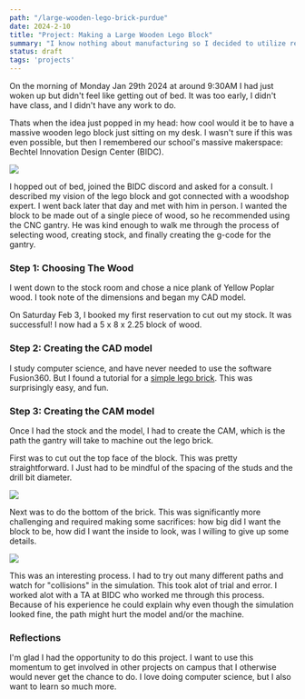 ```yaml
---
path: "/large-wooden-lego-brick-purdue"
date: 2024-2-10
title: "Project: Making a Large Wooden Lego Block"
summary: "I know nothing about manufacturing so I decided to utilize resources at Purdue's Bechtel Innovation Design Center to learn a bit more and make a larger than life lego block out of wood."
status: draft
tags: 'projects'
---
```


On the morning of Monday Jan 29th 2024 at around 9:30AM I had just woken up but didn't feel like getting out of bed. It was too early, I didn't have class, and I didn't have any work to do.

Thats when the idea just popped in my head: how cool would it be to have a massive wooden lego block just sitting on my desk. I wasn't sure if this was even possible, but then I remembered our school's massive makerspace: Bechtel Innovation Design Center (BIDC).

![](https://www.purdue.edu/bidc/wp-content/uploads/2020/04/Bechtel-DSC_0066_edit-featured.jpg)

I hopped out of bed, joined the BIDC discord and asked for a consult. I described my vision of the lego block and got connected with a woodshop expert. I went back later that day and met with him in person. I wanted the block to be made out of a single piece of wood, so he recommended using the CNC gantry. He was kind enough to walk me through the process of selecting wood, creating stock, and finally creating the g-code for the gantry.

### Step 1: Choosing The Wood
I went down to the stock room and chose a nice plank of Yellow Poplar wood. I took note of the dimensions and began my CAD model.

On Saturday Feb 3, I booked my first reservation to cut out my stock. It was successful! I now had a 5 x 8 x 2.25 block of wood. 

### Step 2: Creating the CAD model
I study computer science, and have never needed to use the software Fusion360. But I found a tutorial for a [simple lego brick](https://www.youtube.com/watch?v=6yPKMSb6ja8). This was surprisingly easy, and fun. 

### Step 3: Creating the CAM model
Once I had the stock and the model, I had to create the CAM, which is the path the gantry will take to machine out the lego brick.

First was to cut out the top face of the block. This was pretty straightforward. I Just had to be mindful of the spacing of the studs and the drill bit diameter. 

![](blog/wooden_lego/lego_top.gif)

Next was to do the bottom of the brick. This was significantly more challenging and required making some sacrifices: how big did I want the block to be, how did I want the inside to look, was I willing to give up some details.

![](blog/wooden_lego/lego_bottom.gif)

This was an interesting process. I had to try out many different paths and watch for "collisions" in the simulation. This took alot of trial and error. I worked alot with a TA at BIDC who worked me through this process. Because of his experience he could explain why even though the simulation looked fine, the path might hurt the model and/or the machine.

### Reflections
I'm glad I had the opportunity to do this project. I want to use this momentum to get involved in other projects on campus that I otherwise would never get the chance to do. I love doing computer science, but I also want to learn so much more. 